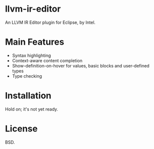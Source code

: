 llvm-ir-editor
==============

An LLVM IR Editor plugin for Eclipse, by Intel.

Main Features
=============

* Syntax highlighting
* Context-aware content completion
* Show-definition-on-hover for values, basic blocks and user-defined types
* Type checking

Installation
============

Hold on; it's not yet ready.

License
=======
BSD.
